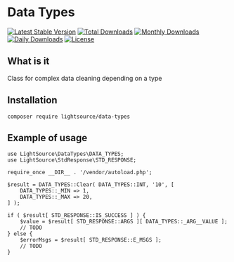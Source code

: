 # Data Types
[![Latest Stable Version](https://poser.pugx.org/lightsource/data-types/v)](//packagist.org/packages/lightsource/data-types)
[![Total Downloads](https://poser.pugx.org/lightsource/data-types/downloads)](//packagist.org/packages/lightsource/data-types)
[![Monthly Downloads](https://poser.pugx.org/lightsource/data-types/d/monthly)](//packagist.org/packages/lightsource/data-types)
[![Daily Downloads](https://poser.pugx.org/lightsource/data-types/d/daily)](//packagist.org/packages/lightsource/data-types)
[![License](https://poser.pugx.org/lightsource/data-types/license)](//packagist.org/packages/lightsource/data-types)

## What is it
Class for complex data cleaning depending on a type

## Installation
```
composer require lightsource/data-types
```

## Example of usage

```
use LightSource\DataTypes\DATA_TYPES;
use LightSource\StdResponse\STD_RESPONSE;

require_once __DIR__ . '/vendor/autoload.php';

$result = DATA_TYPES::Clear( DATA_TYPES::INT, '10', [
	DATA_TYPES::_MIN => 1,
	DATA_TYPES::_MAX => 20,
] );

if ( $result[ STD_RESPONSE::IS_SUCCESS ] ) {
	$value = $result[ STD_RESPONSE::ARGS ][ DATA_TYPES::_ARG__VALUE ];
	// TODO
} else {
	$errorMsgs = $result[ STD_RESPONSE::E_MSGS ];
	// TODO
}
```

